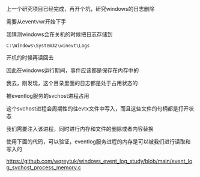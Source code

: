 上一个研究项目已经完成，再开个坑，研究windows的日志删除


需要从eventvwr开始下手

我猜测windows会在关机的时候把日志存储到

```
C:\Windows\System32\winevt\Logs
```

开机的时候再读回去

因此在windows运行期间，事件应该都是保存在内存中的

我去，刚发现，这个目录里面的日志都是处于占用状态的

被eventlog服务的svchost进程占用

这个svchost进程会周期性的往evtx文件中写入，而且这些文件的句柄都是打开状态

我们需要注入该进程，同时进行内存和文件的删除或者内容替换


使用下面的代码，可以验证，eventlog服务进程的内存是可以被我们进行读取和写入的


https://github.com/wqreytuk/windows_event_log_study/blob/main/event_log_svchost_process_memory.c



